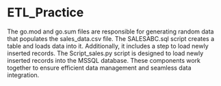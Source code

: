 # ETL_Practice

The go.mod and go.sum files are responsible for generating random data that populates the sales_data.csv file.
The SALESABC.sql script creates a table and loads data into it. Additionally, it includes a step to load newly inserted records.
The Script_sales.py script is designed to load newly inserted records into the MSSQL database.
These components work together to ensure efficient data management and seamless data integration.
